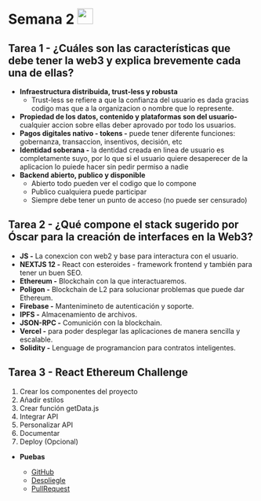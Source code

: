 # Semana 2 [<img src="https://static.platzi.com/media/learningpath/badges/57d7a4b1-b706-454f-88a1-9fe36a1758f6.jpg" width="32">](https://platzi.com/clases/3235-ethereum-dev-program/51445-salto-de-web2-a-web3-actividades/)

## Tarea 1 - ¿Cuáles son las características que debe tener la web3 y explica brevemente cada una de ellas?
- **Infraestructura distribuida, trust-less y robusta**
    - Trust-less se refiere a que la confianza del usuario es dada gracias codigo mas que a la organizacion o nombre que lo represente.
- **Propiedad de los datos, contenido y plataformas son del usuario-** cualquier accion sobre ellas deber aprovado por todo los usuarios.
- **Pagos digitales nativo - tokens -** puede tener diferente funciones: gobernanza, transaccion, insentivos, decisión, etc
- **Identidad soberana -** la dentidad creada en linea de usuario es completamente suyo, por lo que si el usuario quiere desaperecer de la aplicacion lo puiede hacer sin pedir permiso a nadie
- **Backend abierto, publico y disponible**
    - Abierto todo pueden ver el codigo que lo compone
    - Publico cualquiera puede participar
    - Siempre debe tener un punto de acceso (no puede ser censurado)


## Tarea 2 - ¿Qué compone el stack sugerido por Óscar para la creación de interfaces en la Web3?

- **JS -** La conexcion con web2 y base para interactura con el usuario.
- **NEXTJS 12 -** React con esteroides - framework frontend y también para tener un buen SEO.
- **Ethereum -** Blockchain con la que interactuaremos.
- **Poligon -** Blockchain de L2 para solucionar problemas que puede dar Ethereum.
- **Firebase -** Mantenimineto de autenticación y soporte.
- **IPFS -** Almacenamiento de archivos.
- **JSON-RPC -** Comunición con la blockchain.
- **Vercel -** para poder desplegar las aplicaciones de manera sencilla y escalable.
- **Solidity -** Lenguage de programancion para contratos inteligentes.

## Tarea 3 - React Ethereum Challenge

1. Crear los componentes del proyecto
2. Añadir estilos
3. Crear función getData.js
4. Integrar API
5. Personalizar API
6. Documentar
7. Deploy (Opcional)

- **Puebas**

    - [GitHub](https://github.com/RavilcoDev/react-eth-challenge/tree/development)
    - [Despliegle](https://react-eth-challenge-pi.vercel.app)
    - [PullRequest](https://github.com/gndx/react-eth-challenge/pull/101)